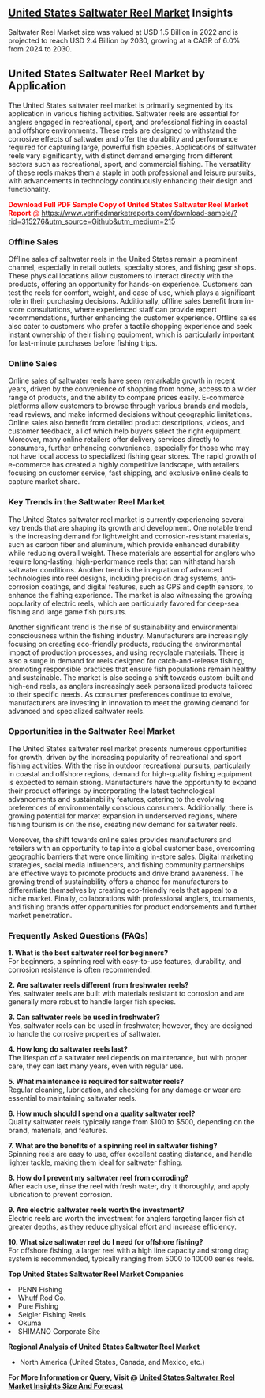 <h2><a href="https://www.verifiedmarketreports.com/download-sample/?rid=315276&amp;utm_source=Github&amp;utm_medium=215" target="_blank">United States Saltwater Reel Market</a> Insights</h2><p>Saltwater Reel Market size was valued at USD 1.5 Billion in 2022 and is projected to reach USD 2.4 Billion by 2030, growing at a CAGR of 6.0% from 2024 to 2030.</p><p><h2>United States Saltwater Reel Market by Application</h2><p>The United States saltwater reel market is primarily segmented by its application in various fishing activities. Saltwater reels are essential for anglers engaged in recreational, sport, and professional fishing in coastal and offshore environments. These reels are designed to withstand the corrosive effects of saltwater and offer the durability and performance required for capturing large, powerful fish species. Applications of saltwater reels vary significantly, with distinct demand emerging from different sectors such as recreational, sport, and commercial fishing. The versatility of these reels makes them a staple in both professional and leisure pursuits, with advancements in technology continuously enhancing their design and functionality.</p><p><p><span class=""><span style="color: #ff0000;"><strong>Download Full PDF Sample Copy of United States Saltwater Reel Market Report</strong> @ </span><a href="https://www.verifiedmarketreports.com/download-sample/?rid=315276&amp;utm_source=Github&amp;utm_medium=215" target="_blank">https://www.verifiedmarketreports.com/download-sample/?rid=315276&amp;utm_source=Github&amp;utm_medium=215</a></span></p></p><h3>Offline Sales</h3><p>Offline sales of saltwater reels in the United States remain a prominent channel, especially in retail outlets, specialty stores, and fishing gear shops. These physical locations allow customers to interact directly with the products, offering an opportunity for hands-on experience. Customers can test the reels for comfort, weight, and ease of use, which plays a significant role in their purchasing decisions. Additionally, offline sales benefit from in-store consultations, where experienced staff can provide expert recommendations, further enhancing the customer experience. Offline sales also cater to customers who prefer a tactile shopping experience and seek instant ownership of their fishing equipment, which is particularly important for last-minute purchases before fishing trips.</p><h3>Online Sales</h3><p>Online sales of saltwater reels have seen remarkable growth in recent years, driven by the convenience of shopping from home, access to a wider range of products, and the ability to compare prices easily. E-commerce platforms allow customers to browse through various brands and models, read reviews, and make informed decisions without geographic limitations. Online sales also benefit from detailed product descriptions, videos, and customer feedback, all of which help buyers select the right equipment. Moreover, many online retailers offer delivery services directly to consumers, further enhancing convenience, especially for those who may not have local access to specialized fishing gear stores. The rapid growth of e-commerce has created a highly competitive landscape, with retailers focusing on customer service, fast shipping, and exclusive online deals to capture market share.</p><h3>Key Trends in the Saltwater Reel Market</h3><p>The United States saltwater reel market is currently experiencing several key trends that are shaping its growth and development. One notable trend is the increasing demand for lightweight and corrosion-resistant materials, such as carbon fiber and aluminum, which provide enhanced durability while reducing overall weight. These materials are essential for anglers who require long-lasting, high-performance reels that can withstand harsh saltwater conditions. Another trend is the integration of advanced technologies into reel designs, including precision drag systems, anti-corrosion coatings, and digital features, such as GPS and depth sensors, to enhance the fishing experience. The market is also witnessing the growing popularity of electric reels, which are particularly favored for deep-sea fishing and large game fish pursuits.</p><p>Another significant trend is the rise of sustainability and environmental consciousness within the fishing industry. Manufacturers are increasingly focusing on creating eco-friendly products, reducing the environmental impact of production processes, and using recyclable materials. There is also a surge in demand for reels designed for catch-and-release fishing, promoting responsible practices that ensure fish populations remain healthy and sustainable. The market is also seeing a shift towards custom-built and high-end reels, as anglers increasingly seek personalized products tailored to their specific needs. As consumer preferences continue to evolve, manufacturers are investing in innovation to meet the growing demand for advanced and specialized saltwater reels.</p><h3>Opportunities in the Saltwater Reel Market</h3><p>The United States saltwater reel market presents numerous opportunities for growth, driven by the increasing popularity of recreational and sport fishing activities. With the rise in outdoor recreational pursuits, particularly in coastal and offshore regions, demand for high-quality fishing equipment is expected to remain strong. Manufacturers have the opportunity to expand their product offerings by incorporating the latest technological advancements and sustainability features, catering to the evolving preferences of environmentally conscious consumers. Additionally, there is growing potential for market expansion in underserved regions, where fishing tourism is on the rise, creating new demand for saltwater reels.</p><p>Moreover, the shift towards online sales provides manufacturers and retailers with an opportunity to tap into a global customer base, overcoming geographic barriers that were once limiting in-store sales. Digital marketing strategies, social media influencers, and fishing community partnerships are effective ways to promote products and drive brand awareness. The growing trend of sustainability offers a chance for manufacturers to differentiate themselves by creating eco-friendly reels that appeal to a niche market. Finally, collaborations with professional anglers, tournaments, and fishing brands offer opportunities for product endorsements and further market penetration.</p><h3>Frequently Asked Questions (FAQs)</h3><p><strong>1. What is the best saltwater reel for beginners?</strong><br>For beginners, a spinning reel with easy-to-use features, durability, and corrosion resistance is often recommended.</p><p><strong>2. Are saltwater reels different from freshwater reels?</strong><br>Yes, saltwater reels are built with materials resistant to corrosion and are generally more robust to handle larger fish species.</p><p><strong>3. Can saltwater reels be used in freshwater?</strong><br>Yes, saltwater reels can be used in freshwater; however, they are designed to handle the corrosive properties of saltwater.</p><p><strong>4. How long do saltwater reels last?</strong><br>The lifespan of a saltwater reel depends on maintenance, but with proper care, they can last many years, even with regular use.</p><p><strong>5. What maintenance is required for saltwater reels?</strong><br>Regular cleaning, lubrication, and checking for any damage or wear are essential to maintaining saltwater reels.</p><p><strong>6. How much should I spend on a quality saltwater reel?</strong><br>Quality saltwater reels typically range from $100 to $500, depending on the brand, materials, and features.</p><p><strong>7. What are the benefits of a spinning reel in saltwater fishing?</strong><br>Spinning reels are easy to use, offer excellent casting distance, and handle lighter tackle, making them ideal for saltwater fishing.</p><p><strong>8. How do I prevent my saltwater reel from corroding?</strong><br>After each use, rinse the reel with fresh water, dry it thoroughly, and apply lubrication to prevent corrosion.</p><p><strong>9. Are electric saltwater reels worth the investment?</strong><br>Electric reels are worth the investment for anglers targeting larger fish at greater depths, as they reduce physical effort and increase efficiency.</p><p><strong>10. What size saltwater reel do I need for offshore fishing?</strong><br>For offshore fishing, a larger reel with a high line capacity and strong drag system is recommended, typically ranging from 5000 to 10000 series reels.</p></p><p><strong>Top United States Saltwater Reel Market Companies</strong></p><div data-test-id=""><p><li>PENN Fishing</li><li> Whuff Rod Co.</li><li> Pure Fishing</li><li> Seigler Fishing Reels</li><li> Okuma</li><li> SHIMANO Corporate Site</li></p><div><strong>Regional Analysis of&nbsp;United States Saltwater Reel Market</strong></div><ul><li dir="ltr"><p dir="ltr">North America&nbsp;(United States, Canada, and Mexico, etc.)</p></li></ul><p><strong>For More Information or Query, Visit @&nbsp;</strong><strong><a href="https://www.verifiedmarketreports.com/product/saltwater-reel-market/?utm_source=Github&amp;utm_medium=215" target="_blank">United States Saltwater Reel Market Insights Size And Forecast</a></strong></p></div>
